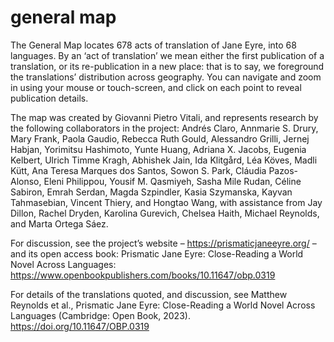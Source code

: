 # general map

The General Map locates 678 acts of translation of Jane Eyre, into 68 languages. By an ‘act of translation’ we mean either the first publication of a translation, or its re-publication in a new place: that is to say, we foreground the translations’ distribution across geography. You can navigate and zoom in using your mouse or touch-screen, and click on each point to reveal publication details.  

The map was created by Giovanni Pietro Vitali, and represents research by the following collaborators in the project: Andrés Claro, Annmarie S. Drury, Mary Frank, Paola Gaudio, Rebecca Ruth Gould, Alessandro Grilli, Jernej Habjan, Yorimitsu Hashimoto, Yunte Huang, Adriana X. Jacobs, Eugenia Kelbert, Ulrich Timme Kragh, Abhishek Jain, Ida Klitgård, Léa Köves, Madli Kütt, Ana Teresa Marques dos Santos, Sowon S. Park, Cláudia Pazos-Alonso, Eleni Philippou, Yousif M. Qasmiyeh, Sasha Mile Rudan, Céline Sabiron, Emrah Serdan, Magda Szpindler, Kasia Szymanska, Kayvan Tahmasebian, Vincent Thiery, and Hongtao Wang, with assistance from Jay Dillon, Rachel Dryden, Karolina Gurevich, Chelsea Haith, Michael Reynolds, and Marta Ortega Sáez.  

For discussion, see the project’s website –  https://prismaticjaneeyre.org/ – and its open access book: Prismatic Jane Eyre: Close-Reading a World Novel Across Languages: https://www.openbookpublishers.com/books/10.11647/obp.0319

For details of the translations quoted, and discussion, see Matthew Reynolds et al., Prismatic Jane Eyre: Close-Reading a World Novel Across Languages (Cambridge: Open Book, 2023). https://doi.org/10.11647/OBP.0319
